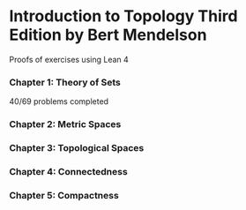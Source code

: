 # Introduction to Topology Third Edition by Bert Mendelson

Proofs of exercises using Lean 4

### Chapter 1: Theory of Sets
40/69 problems completed

### Chapter 2: Metric Spaces

### Chapter 3: Topological Spaces

### Chapter 4: Connectedness

### Chapter 5: Compactness